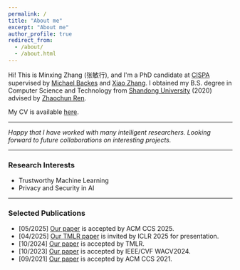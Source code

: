 ```yaml
---
permalink: /
title: "About me"
excerpt: "About me"
author_profile: true
redirect_from: 
  - /about/
  - /about.html
---
```


Hi! This is Minxing Zhang (张敏行), and I'm a PhD candidate at <a href="https://cispa.de/en" target="_blank">CISPA</a> supervised by <a href="https://michaelbackes.eu/" target="_blank">Michael Backes</a> and <a href="https://xiao-zhang.net/" target="_blank">Xiao Zhang</a>. I obtained my B.S. degree in Computer Science and Technology from <a href="https://www.sdu.edu.cn/" target="_blank">Shandong University</a> (2020) advised by <a href="https://renzhaochun.github.io/" target="_blank">Zhaochun Ren</a>.

My CV is available [here](CV.pdf).

---

_Happy that I have worked with many intelligent researchers._
_Looking forward to future collaborations on interesting projects._

---

### Research Interests

- Trustworthy Machine Learning
- Privacy and  Security in AI

---

### Selected Publications

- [05/2025] <a href="https://arxiv.org/abs/2501.06533" target="_blank">Our paper</a> is accepted by ACM CCS 2025.
- [04/2025] <a href="https://iclr.cc/virtual/2025/poster/31455" target="_blank">Our TMLR paper</a> is invited by ICLR 2025 for presentation.
- [10/2024] <a href="https://arxiv.org/abs/2310.04539" target="_blank">Our paper</a> is accepted by TMLR.
- [10/2023] <a href="https://ieeexplore.ieee.org/document/10484149" target="_blank">Our paper</a> is accepted by IEEE/CVF WACV2024.
- [09/2021] <a href="https://dl.acm.org/doi/10.1145/3460120.3484770" target="_blank">Our paper</a> is accepted by ACM CCS 2021.
